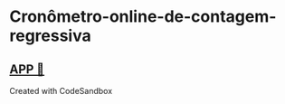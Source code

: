 # Cronômetro-online-de-contagem-regressiva
## <a href="https://humb9p.csb.app/"> APP 🚀 </a>


Created with CodeSandbox
